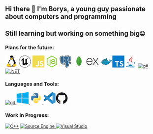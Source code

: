 ## Hi there 👋 I'm Borys, a young guy passionate about computers and programming
## <p align="left"> Still learning but working on something big🤐</p>
<body>
  <h3 align="left">Plans for the future:</h3>
  <p align="left"> <a href="https://www.linux.org/"><img src="https://github.com/devicons/devicon/blob/master/icons/linux/linux-original.svg" alt="Linux" width="40" heigth="40"/></a> <a href="https://www.unrealengine.com/en-US"><img src="https://github.com/devicons/devicon/blob/master/icons/unrealengine/unrealengine-original.svg" alt="Unreal Engine" width="40" heigth="40"/></a>
  <a href="https://www.javascript.com/"> <img src="https://github.com/devicons/devicon/blob/master/icons/javascript/javascript-plain.svg" alt="JS" width="40" heigth="40"/></a> <a href="https://nodejs.org/en/"><img src="https://github.com/devicons/devicon/blob/master/icons/nodejs/nodejs-plain.svg" alt="NodeJS"
  width="40" heigth="40"/></a> <a href="https://www.postgresql.org/"><img src="https://github.com/devicons/devicon/blob/master/icons/postgresql/postgresql-original.svg" alt="PostgreSQL" width="40" heigth="40"/></a> <a href="https://www.mongodb.com/"><img src="https://github.com/devicons/devicon/blob/master/icons/mongodb/mongodb-original.svg" alt="MongoDB" width="40" heigth="40"/></a>
  <a href="https://expressjs.com/"><img src="https://github.com/devicons/devicon/blob/master/icons/express/express-original.svg" alt="ExpressJS" width="40" heigth="40"/></a>
 <a href="https://www.docker.com/"><img src="https://github.com/devicons/devicon/blob/master/icons/docker/docker-original.svg" alt="Docker" width="40" heigth="40"/></a><a href="https://www.typescriptlang.org/"><img src="https://github.com/devicons/devicon/blob/master/icons/typescript/typescript-original.svg" alt="TS" width="40" heigth="40" /></a><a href="https://www.java.com/en/"><img src="https://github.com/devicons/devicon/blob/master/icons/java/java-original.svg" alt="Java" width="40" heigth="40"/></a> <a href="https://docs.microsoft.com/en-us/dotnet/csharp/"> <img src="https://www.avenga.com/wp-content/uploads/2020/11/C-Sharp.png" alt="c#" width="80" heigth="86"/></a> <a href="https://dotnet.microsoft.com/en-us/"><img src="https://upload.wikimedia.org/wikipedia/commons/0/0e/Microsoft_.NET_logo.png" alt=".NET" width="45" heigth="45"/> </a> </p>
  
  
  

  <h3 align="left">Languages and Tools:</h3>
  <p align="left"> <a href="https://git-scm.com/" target="_blank"> <img src="https://www.vectorlogo.zone/logos/git-scm/git-scm-icon.svg" alt="git" width="40" height="40"/> </a> <a href="https://www.microsoft.com/en-us/windows" target="_blank"> <img src="https://github.com/devicons/devicon/blob/master/icons/windows8/windows8-original.svg" alt="windows" width="40" height="40"/> </a>  <a href="https://www.python.org" target="_blank"> <img src="https://raw.githubusercontent.com/devicons/devicon/master/icons/python/python-original.svg" alt="python" width="40" height="40"/> </a> <a href="https://code.visualstudio.com/"> <img src="https://github.com/devicons/devicon/blob/master/icons/vscode/vscode-original.svg" alt="VScode" width="40" height="40"/><a href="https://github.com/"><img src="https://github.com/devicons/devicon/blob/master/icons/github/github-original.svg" alt="GitHub" width="40" heigth="40"/> </a> </p>
</body>

### <p align="left">Work in Progress:
<a href="https://www.cplusplus.com/"><img src="https://upload.wikimedia.org/wikipedia/commons/thumb/1/18/ISO_C%2B%2B_Logo.svg/1200px-ISO_C%2B%2B_Logo.svg.png" alt="C++" width="40" height="45"/></a> <a href="https://developer.valvesoftware.com/wiki/Source"><img src="https://upload.wikimedia.org/wikipedia/commons/thumb/6/67/Source_engine_logo_and_wordmark.svg/1200px-Source_engine_logo_and_wordmark.svg.png" alt="Source Engine" width="40" heigth="70"/></a><a href="https://visualstudio.microsoft.com/"> <img src="https://upload.wikimedia.org/wikipedia/commons/thumb/5/59/Visual_Studio_Icon_2019.svg/1200px-Visual_Studio_Icon_2019.svg.png" alt="Visual Studio" width="40" heigth="40"/></a> </p>
